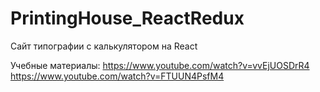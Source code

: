 # PrintingHouse_ReactRedux
 Сайт типографии с калькулятором на React


Учебные материалы: 
 https://www.youtube.com/watch?v=vvEjUOSDrR4
 https://www.youtube.com/watch?v=FTUUN4PsfM4
